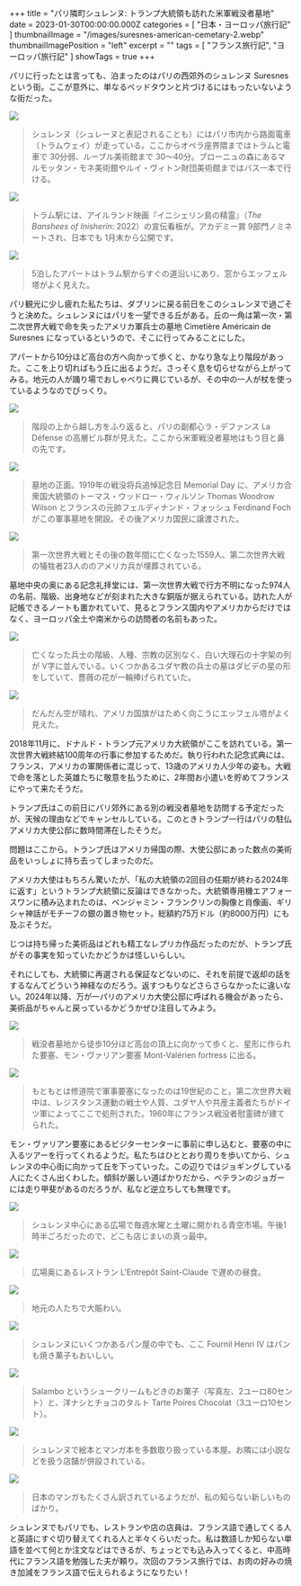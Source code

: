 +++
title = "パリ隣町シュレンヌ: トランプ大統領も訪れた米軍戦没者墓地"
date = 2023-01-30T00:00:00.000Z
categories = [ "日本・ヨーロッパ旅行記" ]
thumbnailImage = "/images/suresnes-american-cemetary-2.webp"
thumbnailImagePosition = "left"
excerpt = ""
tags = [ "フランス旅行記", "ヨーロッパ旅行記" ]
showTags = true
+++

パリに行ったとは言っても、泊まったのはパリの西郊外のシュレンヌ Suresnes という街。ここが意外に、単なるベッドタウンと片づけるにはもったいないような街だった。

<!--more-->

![](/images/suresnes-tram-station-1.webp)

> シュレンヌ（シュレーヌと表記されることも）にはパリ市内から路面電車（トラムウェイ）が走っている。ここからオペラ座界隈まではトラムと電車で 30分弱、ルーブル美術館まで 30～40分。ブローニュの森にあるマルモッタン・モネ美術館やルイ・ヴィトン財団美術館まではバス一本で行ける。

![](/images/suresnes-tram-station-2.webp)

> トラム駅には、アイルランド映画『イニシェリン島の精霊』（*The Banshees of Inisherin*: 2022）の宣伝看板が。アカデミー賞 9部門ノミネートされ、日本でも 1月末から公開です。

![](/images/suresnes-apartment-view.webp)

> 5泊したアパートはトラム駅からすぐの道沿いにあり、窓からエッフェル塔がよく見えた。

パリ観光に少し疲れた私たちは、ダブリンに戻る前日をこのシュレンヌで過ごそうと決めた。シュレンヌにはパリを一望できる丘がある。丘の一角は第一次・第二次世界大戦で命を失ったアメリカ軍兵士の墓地 Cimetière Américain de Suresnes になっているというので、そこに行ってみることにした。

アパートから10分ほど高台の方へ向かって歩くと、かなり急な上り階段があった。ここを上り切ればもう丘に出るようだ。さっそく息を切らせながら上がってみる。地元の人が踊り場でおしゃべりに興じているが、その中の一人が杖を使っているようなのでびっくり。

![](/images/suresnes-hill.webp)

> 階段の上から越し方をふり返ると、パリの副都心ラ・デファンス La Défense の高層ビル群が見えた。ここから米軍戦没者墓地はもう目と鼻の先です。

![](/images/suresnes-american-cemetary-1.webp)

> 墓地の正面。1919年の戦没将兵追悼記念日 Memorial Day に、アメリカ合衆国大統領のトーマス・ウッドロー・ウィルソン Thomas Woodrow Wilson とフランスの元帥フェルディナンド・フォッシュ Ferdinand Foch がこの軍事墓地を開設。その後アメリカ国民に譲渡された。

![](/images/suresnes-american-cemetary-3.webp)

> 第一次世界大戦とその後の数年間に亡くなった1559人、第二次世界大戦の犠牲者23人ののアメリカ兵が埋葬されている。

墓地中央の奥にある記念礼拝堂には、第一次世界大戦で行方不明になった974人の名前、階級、出身地などが刻まれた大きな銅版が据えられている。訪れた人が記帳できるノートも置かれていて、見るとフランス国内やアメリカからだけではなく、ヨーロッパ全土や南米からの訪問者の名前もあった。

![](/images/suresnes-american-cemetary-4.webp)

> 亡くなった兵士の階級、人種、宗教の区別なく、白い大理石の十字架の列が V字に並んでいる。いくつかあるユダヤ教の兵士の墓はダビデの星の形をしていて、薔薇の花が一輪捧げられていた。

![](/images/suresnes-american-cemetary-2.webp)

> だんだん空が晴れ、アメリカ国旗がはためく向こうにエッフェル塔がよく見えた。

2018年11月に、ドナルド・トランプ元アメリカ大統領がここを訪れている。第一次世界大戦終結100周年の行事に参加するためだ。執り行われた記念式典には、フランス、アメリカの軍関係者に混じって、13歳のアメリカ人少年の姿も。大戦で命を落とした英雄たちに敬意を払うために、2年間お小遣いを貯めてフランスにやって来たそうだ。

トランプ氏はこの前日にパリ郊外にある別の戦没者墓地を訪問する予定だったが、天候の理由などでキャンセルしている。このときトランプ一行はパリの駐仏アメリカ大使公邸に数時間滞在したそうだ。

問題はここから。トランプ氏はアメリカ帰国の際、大使公邸にあった数点の美術品をいっしょに持ち去ってしまったのだ。

アメリカ大使はもちろん驚いたが、「私の大統領の2回目の任期が終わる2024年に返す」というトランプ大統領に反論はできなかった。大統領専用機エアフォースワンに積み込まれたのは、ベンジャミン・フランクリンの胸像と肖像画、ギリシャ神話がモチーフの銀の置き物セット。総額約75万ドル（約8000万円）にも及ぶそうだ。

じつは持ち帰った美術品はどれも精工なレプリカ作品だったのだが、トランプ氏がその事実を知っていたかどうかは怪しいらしい。

それにしても、大統領に再選される保証などないのに、それを前提で返却の話をするなんてどういう神経なのだろう。返すつもりなどさらさらなかったに違いない。2024年以降、万が一パリのアメリカ大使公邸に呼ばれる機会があったら、美術品がちゃんと戻っているかどうかぜひ注目してみよう。

![](/images/mont-valerien-fortress_2.webp)

> 戦没者墓地から徒歩10分ほど高台の頂上に向かって歩くと、星形に作られた要塞、モン・ヴァリアン要塞 Mont-Valérien fortress に出る。

![](/images/mont-valerien-fortress_1.webp)

> もともとは修道院で軍事要塞になったのは19世紀のこと。第二次世界大戦中は、レジスタンス運動の戦士や人質、ユダヤ人や共産主義者たちがドイツ軍によってここで処刑された。1960年にフランス戦没者慰霊碑が建てられた。

モン・ヴァリアン要塞にあるビジターセンターに事前に申し込むと、要塞の中に入るツアーを行ってくれるようだ。私たちはひととおり周りを歩いてから、シュレンヌの中心街に向かって丘を下っていった。この辺りではジョギングしている人にたくさん出くわした。傾斜が厳しい道ばかりだから、ベテランのジョガーには走り甲斐があるのだろうが、私など逆立ちしても無理です。

![](/images/suresnes_market.webp)

> シュレンヌ中心にある広場で毎週水曜と土曜に開かれる青空市場。午後1時半ごろだったので、どこも店じまいの真っ最中。

![](/images/suresnes-restaurant-1.webp)

> 広場奥にあるレストラン L'Entrepôt Saint-Claude で遅めの昼食。

![](/images/suresnes-restaurant-2.webp)

> 地元の人たちで大賑わい。

![](/images/bakery-suresnes-2.webp)

> シュレンヌにいくつかあるパン屋の中でも、ここ Fournil Henri IV はパンも焼き菓子もおいしい。

![](/images/bakery-suresnes-1.webp)

> Salambo というシュークリームもどきのお菓子（写真左、2ユーロ80セント）と、洋ナシとチョコのタルト Tarte Poires Chocolat（3ユーロ10セント）。

![](/images/suresnes-bookshop-2.webp)

> シュレンヌで絵本とマンガ本を多数取り扱っている本屋。お隣には小説などを扱う店舗が併設されている。

![](/images/suresnes-bookshop-1.webp)

> 日本のマンガもたくさん訳されているようだが、私の知らない新しいものばかり。

シュレンヌでもパリでも、レストランや店の店員は、フランス語で通してくる人と英語にすぐ切り替えてくれる人と半々くらいだった。私は数語しか知らない単語を並べて何とか注文などはできるが、ちょっとでも込み入ってくると、中高時代にフランス語を勉強した夫が頼り。次回のフランス旅行では、お肉の好みの焼き加減をフランス語で伝えられるようになりたい！
